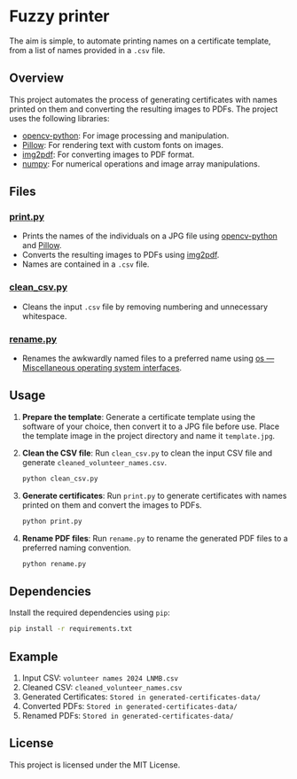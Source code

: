 # Fuzzy printer

The aim is simple, to automate printing names on a certificate template, from a list of names provided in a `.csv` file.

## Overview

This project automates the process of generating certificates with names printed on them and converting the resulting images to PDFs. The project uses the following libraries:

- [opencv-python](https://pypi.org/project/opencv-python/): For image processing and manipulation.
- [Pillow](https://pypi.org/project/Pillow/): For rendering text with custom fonts on images.
- [img2pdf](https://pypi.org/project/img2pdf/): For converting images to PDF format.
- [numpy](https://pypi.org/project/numpy/): For numerical operations and image array manipulations.

## Files

### [print.py](print.py)
* Prints the names of the individuals on a JPG file using [opencv-python](https://pypi.org/project/opencv-python/) and [Pillow](https://pypi.org/project/Pillow/).
* Converts the resulting images to PDFs using [img2pdf](https://pypi.org/project/img2pdf/).
* Names are contained in a `.csv` file.

### [clean_csv.py](clean_csv.py)
* Cleans the input `.csv` file by removing numbering and unnecessary whitespace.

### [rename.py](rename.py)
* Renames the awkwardly named files to a preferred name using [os — Miscellaneous operating system interfaces](https://docs.python.org/3/library/os.html).

## Usage

1. **Prepare the template**: Generate a certificate template using the software of your choice, then convert it to a JPG file before use. Place the template image in the project directory and name it `template.jpg`.

2. **Clean the CSV file**: Run `clean_csv.py` to clean the input CSV file and generate `cleaned_volunteer_names.csv`.

    ```sh
    python clean_csv.py
    ```

3. **Generate certificates**: Run `print.py` to generate certificates with names printed on them and convert the images to PDFs.

    ```sh
    python print.py
    ```

4. **Rename PDF files**: Run `rename.py` to rename the generated PDF files to a preferred naming convention.

    ```sh
    python rename.py
    ```

## Dependencies

Install the required dependencies using `pip`:

```sh
pip install -r requirements.txt
```


## Example
1. Input CSV: `volunteer names 2024 LNMB.csv`
2. Cleaned CSV: `cleaned_volunteer_names.csv`
3. Generated Certificates: `Stored in generated-certificates-data/`
4. Converted PDFs: `Stored in generated-certificates-data/`
5. Renamed PDFs: `Stored in generated-certificates-data/`

## License
This project is licensed under the MIT License.

